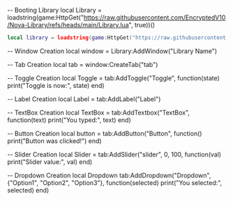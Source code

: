 -- Booting Library
local Library = loadstring(game:HttpGet("https://raw.githubusercontent.com/EncryptedV10/Nova-Library/refs/heads/main/Library.lua", true))()

```lua
local library = loadstring(game:HttpGet("https://raw.githubusercontent.com/yourusername/repo/main/path/to/Library.lua", true))()
```

-- Window Creation
local window = Library:AddWindow("Library Name")

-- Tab Creation
local tab = window:CreateTab("tab")

-- Toggle Creation
local Toggle = tab:AddToggle("Toggle", function(state)
	print("Toggle is now:", state)
end)

-- Label Creation
local Label = tab:AddLabel("Label")

-- TextBox Creation
local TextBox = tab:AddTextbox("TextBox", function(text)
	print("You typed:", text)
end)

-- Button Creation
local button = tab:AddButton("Button", function()
	print("Button was clicked!")
end)

-- Slider Creation
local Slider = tab:AddSlider("slider", 0, 100, function(val)
	print("Slider value:", val)
end)

-- Dropdown Creation
local Dropdown tab:AddDropdown("Dropdown", {"Option1", "Option2", "Option3"}, function(selected)
	print("You selected:", selected)
end)
